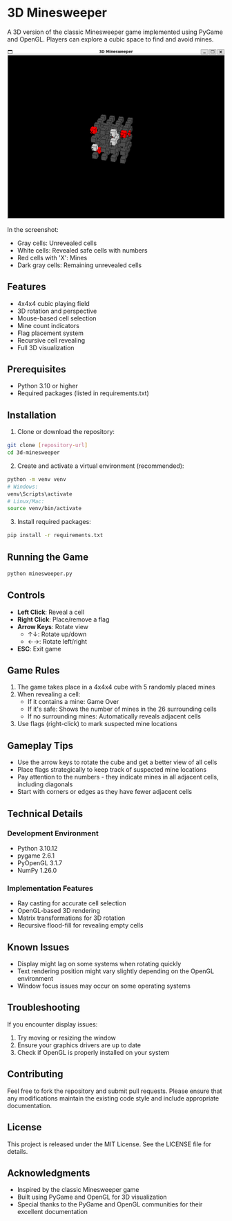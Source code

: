 # 3D Minesweeper

A 3D version of the classic Minesweeper game implemented using PyGame and OpenGL. Players can explore a cubic space to find and avoid mines.

![Game Screenshot](screenshot.png)

In the screenshot:
- Gray cells: Unrevealed cells
- White cells: Revealed safe cells with numbers
- Red cells with 'X': Mines
- Dark gray cells: Remaining unrevealed cells

## Features

- 4x4x4 cubic playing field
- 3D rotation and perspective
- Mouse-based cell selection
- Mine count indicators
- Flag placement system
- Recursive cell revealing
- Full 3D visualization

## Prerequisites

- Python 3.10 or higher
- Required packages (listed in requirements.txt)

## Installation

1. Clone or download the repository:
```bash
git clone [repository-url]
cd 3d-minesweeper
```

2. Create and activate a virtual environment (recommended):
```bash
python -m venv venv
# Windows:
venv\Scripts\activate
# Linux/Mac:
source venv/bin/activate
```

3. Install required packages:
```bash
pip install -r requirements.txt
```

## Running the Game

```bash
python minesweeper.py
```

## Controls

- **Left Click**: Reveal a cell
- **Right Click**: Place/remove a flag
- **Arrow Keys**: Rotate view
  - ↑↓: Rotate up/down
  - ←→: Rotate left/right
- **ESC**: Exit game

## Game Rules

1. The game takes place in a 4x4x4 cube with 5 randomly placed mines
2. When revealing a cell:
   - If it contains a mine: Game Over
   - If it's safe: Shows the number of mines in the 26 surrounding cells
   - If no surrounding mines: Automatically reveals adjacent cells
3. Use flags (right-click) to mark suspected mine locations

## Gameplay Tips

- Use the arrow keys to rotate the cube and get a better view of all cells
- Place flags strategically to keep track of suspected mine locations
- Pay attention to the numbers - they indicate mines in all adjacent cells, including diagonals
- Start with corners or edges as they have fewer adjacent cells

## Technical Details

### Development Environment
- Python 3.10.12
- pygame 2.6.1
- PyOpenGL 3.1.7
- NumPy 1.26.0

### Implementation Features
- Ray casting for accurate cell selection
- OpenGL-based 3D rendering
- Matrix transformations for 3D rotation
- Recursive flood-fill for revealing empty cells

## Known Issues

- Display might lag on some systems when rotating quickly
- Text rendering position might vary slightly depending on the OpenGL environment
- Window focus issues may occur on some operating systems

## Troubleshooting

If you encounter display issues:
1. Try moving or resizing the window
2. Ensure your graphics drivers are up to date
3. Check if OpenGL is properly installed on your system

## Contributing

Feel free to fork the repository and submit pull requests. Please ensure that any modifications maintain the existing code style and include appropriate documentation.

## License

This project is released under the MIT License. See the LICENSE file for details.

## Acknowledgments

- Inspired by the classic Minesweeper game
- Built using PyGame and OpenGL for 3D visualization
- Special thanks to the PyGame and OpenGL communities for their excellent documentation
